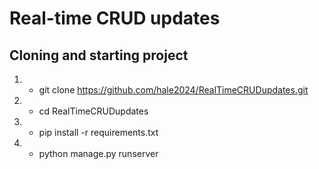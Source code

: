 # Real-time CRUD updates



## Cloning and starting project
1. - git clone https://github.com/hale2024/RealTimeCRUDupdates.git
2. - cd RealTimeCRUDupdates
3. - pip install -r requirements.txt
4. - python manage.py runserver
